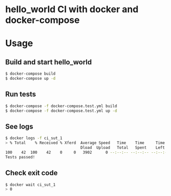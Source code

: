 # hello_world CI with docker and docker-compose

# Usage

## Build and start hello_world
```sh
$ docker-compose build
$ docker-compose up -d
```

## Run tests
```sh
$ docker-compose -f docker-compose.test.yml build
$ docker-compose -f docker-compose.test.yml up -d
```

## See logs
```sh
$ docker logs -f ci_sut_1
> % Total    % Received % Xferd  Average Speed   Time    Time     Time  Current
                                 Dload  Upload   Total   Spent    Left  Speed
100    42  100    42    0     0   3902      0 --:--:-- --:--:-- --:--:--  4200
Tests passed!
```

## Check exit code
```sh
$ docker wait ci_sut_1
> 0
```
